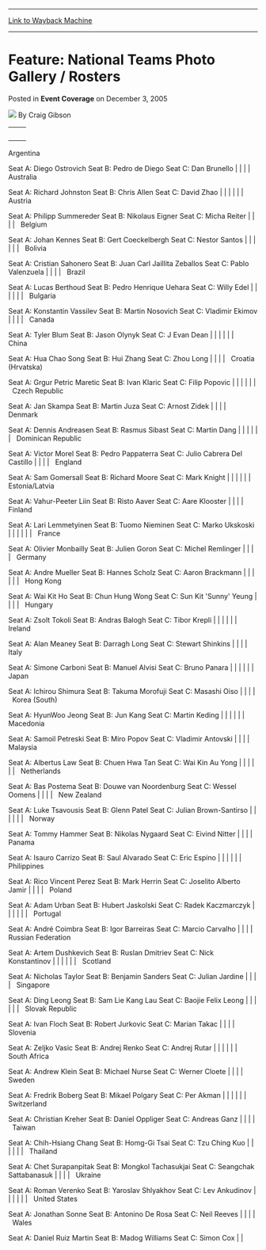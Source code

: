 
---
[Link to Wayback Machine](https://web.archive.org/web/20171029103327/https://magic.wizards.com/en/articles/archive/event-coverage/feature-national-teams-photo-gallery-rosters-2005-12-03)

[_metadata_:author]:- "Craig Gibson"
[_metadata_:description]:- "   Argentina  Seat A: Diego Ostrovich Seat B: Pedro de Diego Seat C: Dan Brunello     "
[_metadata_:generator]:- "Drupal 7 (http://drupal.org)"
[_metadata_:node]:- "588661"
[_metadata_:publish_date]:- "2005-12-03"
[_metadata_:source]:- "div-main-content"
[_metadata_:title]:- "Feature: National Teams Photo Gallery / Rosters"
[_metadata_:wayback_capture_timestamp]:- "2017-10-29 10:33:27"
[_metadata_:wayback_raw_url]:- "https://web.archive.org/web/20171029103327id_/https://magic.wizards.com/en/articles/archive/event-coverage/feature-national-teams-photo-gallery-rosters-2005-12-03"
[_metadata_:wayback_url]:- "https://magic.wizards.com/en/articles/archive/event-coverage/feature-national-teams-photo-gallery-rosters-2005-12-03"
---


Feature: National Teams Photo Gallery / Rosters
===============================================



 Posted in **Event Coverage**
 on December 3, 2005 






![](https://media.magic.wizards.com/styles/auth_small/public/images/person/authorpic_craiggibson.jpg)
By Craig Gibson














|  |  |
| --- | --- |
|  |  
Argentina

 Seat A: Diego Ostrovich
 Seat B: Pedro de Diego
 Seat C: Dan Brunello |
|  |
|  
Australia

 Seat A: Richard Johnston
 Seat B: Chris Allen
 Seat C: David Zhao |  |
|  |
|  |  
Austria

 Seat A: Philipp Summereder
 Seat B: Nikolaus Eigner
 Seat C: Micha Reiter |
|  |
|  
Belgium

 Seat A: Johan Kennes
 Seat B: Gert Coeckelbergh
 Seat C: Nestor Santos |  |
|  |
|  |  
Bolivia

 Seat A: Cristian Sahonero
 Seat B: Juan Carl Jaillita Zeballos
 Seat C: Pablo Valenzuela |
|  |
|  
Brazil

 Seat A: Lucas Berthoud
 Seat B: Pedro Henrique Uehara
 Seat C: Willy Edel |  |
|  |
|  |  
Bulgaria

 Seat A: Konstantin Vassilev
 Seat B: Martin Nosovich
 Seat C: Vladimir Ekimov |
|  |
|  
Canada

 Seat A: Tyler Blum
 Seat B: Jason Olynyk
 Seat C: J Evan Dean |  |
|  |
|  |  
China

 Seat A: Hua Chao Song
 Seat B: Hui Zhang
 Seat C: Zhou Long |
|  |
|  
Croatia (Hrvatska)

 Seat A: Grgur Petric Maretic
 Seat B: Ivan Klaric
 Seat C: Filip Popovic |  |
|  |
|  |  
Czech Republic

 Seat A: Jan Skampa
 Seat B: Martin Juza
 Seat C: Arnost Zidek |
|  |
|  
Denmark

 Seat A: Dennis Andreasen
 Seat B: Rasmus Sibast
 Seat C: Martin Dang |  |
|  |
|  |  
Dominican Republic

 Seat A: Victor Morel
 Seat B: Pedro Pappaterra
 Seat C: Julio Cabrera Del Castillo |
|  |
|  
England

 Seat A: Sam Gomersall
 Seat B: Richard Moore
 Seat C: Mark Knight |  |
|  |
|  |  
Estonia/Latvia

 Seat A: Vahur-Peeter Liin
 Seat B: Risto Aaver
 Seat C: Aare Klooster |
|  |
|  
Finland

 Seat A: Lari Lemmetyinen
 Seat B: Tuomo Nieminen
 Seat C: Marko Ukskoski |  |
|  |
|  |  
France

 Seat A: Olivier Monbailly
 Seat B: Julien Goron
 Seat C: Michel Remlinger |
|  |
|  
Germany

 Seat A: Andre Mueller
 Seat B: Hannes Scholz
 Seat C: Aaron Brackmann |  |
|  |
|  |  
Hong Kong

 Seat A: Wai Kit Ho
 Seat B: Chun Hung Wong
 Seat C: Sun Kit 'Sunny' Yeung |
|  |
|  
Hungary

 Seat A: Zsolt Tokoli
 Seat B: Andras Balogh
 Seat C: Tibor Krepli |  |
|  |
|  |  
Ireland

 Seat A: Alan Meaney
 Seat B: Darragh Long
 Seat C: Stewart Shinkins |
|  |
|  
Italy

 Seat A: Simone Carboni
 Seat B: Manuel Alvisi
 Seat C: Bruno Panara |  |
|  |
|  |  
Japan

 Seat A: Ichirou Shimura
 Seat B: Takuma Morofuji
 Seat C: Masashi Oiso |
|  |
|  
Korea (South)

 Seat A: HyunWoo Jeong
 Seat B: Jun Kang
 Seat C: Martin Keding |  |
|  |
|  |  
Macedonia

 Seat A: Samoil Petreski
 Seat B: Miro Popov
 Seat C: Vladimir Antovski |
|  |
|  
Malaysia

 Seat A: Albertus Law
 Seat B: Chuen Hwa Tan
 Seat C: Wai Kin Au Yong |  |
|  |
|  |  
Netherlands

 Seat A: Bas Postema
 Seat B: Douwe van Noordenburg
 Seat C: Wessel Oomens |
|  |
|  
New Zealand

 Seat A: Luke Tsavousis
 Seat B: Glenn Patel
 Seat C: Julian Brown-Santirso |  |
|  |
|  |  
Norway

 Seat A: Tommy Hammer
 Seat B: Nikolas Nygaard
 Seat C: Eivind Nitter |
|  |
|  
Panama

 Seat A: Isauro Carrizo
 Seat B: Saul Alvarado
 Seat C: Eric Espino |  |
|  |
|  |  
Philippines

 Seat A: Rico Vincent Perez
 Seat B: Mark Herrin
 Seat C: Joselito Alberto Jamir |
|  |
|  
Poland

 Seat A: Adam Urban
 Seat B: Hubert Jaskolski
 Seat C: Radek Kaczmarczyk |  |
|  |
|  |  
Portugal

 Seat A: André Coimbra
 Seat B: Igor Barreiras
 Seat C: Marcio Carvalho |
|  |
|  
Russian Federation

 Seat A: Artem Dushkevich
 Seat B: Ruslan Dmitriev
 Seat C: Nick Konstantinov |  |
|  |
|  |  
Scotland

 Seat A: Nicholas Taylor
 Seat B: Benjamin Sanders
 Seat C: Julian Jardine |
|  |
|  
Singapore

 Seat A: Ding Leong
 Seat B: Sam Lie Kang Lau
 Seat C: Baojie Felix Leong |  |
|  |
|  |  
Slovak Republic

 Seat A: Ivan Floch
 Seat B: Robert Jurkovic
 Seat C: Marian Takac |
|  |
|  
Slovenia

 Seat A: Zeljko Vasic
 Seat B: Andrej Renko
 Seat C: Andrej Rutar |  |
|  |
|  |  
South Africa

 Seat A: Andrew Klein
 Seat B: Michael Nurse
 Seat C: Werner Cloete |
|  |
|  
Sweden

 Seat A: Fredrik Boberg
 Seat B: Mikael Polgary
 Seat C: Per Akman |  |
|  |
|  |  
Switzerland

 Seat A: Christian Kreher
 Seat B: Daniel Oppliger
 Seat C: Andreas Ganz |
|  |
|  
Taiwan

 Seat A: Chih-Hsiang Chang
 Seat B: Homg-Gi Tsai
 Seat C: Tzu Ching Kuo |  |
|  |
|  |  
Thailand

 Seat A: Chet Surapanpitak
 Seat B: Mongkol Tachasukjai
 Seat C: Seangchak Sattabanasuk |
|  |
|  
Ukraine

 Seat A: Roman Verenko
 Seat B: Yaroslav Shlyakhov
 Seat C: Lev Ankudinov |  |
|  |
|  |  
United States

 Seat A: Jonathan Sonne
 Seat B: Antonino De Rosa
 Seat C: Neil Reeves |
|  |
|  
Wales

 Seat A: Daniel Ruiz Martin
 Seat B: Madog Williams
 Seat C: Simon Cox |  |







